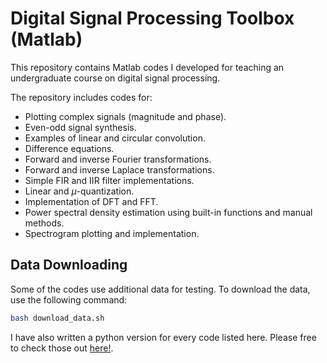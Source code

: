 # Digital Signal Processing Toolbox (Matlab)

This repository contains Matlab codes I developed for teaching an undergraduate course on digital signal processing.

The repository includes codes for:

- Plotting complex signals (magnitude and phase).
- Even-odd signal synthesis.
- Examples of linear and circular convolution.
- Difference equations.
- Forward and inverse Fourier transformations.
- Forward and inverse Laplace transformations.
- Simple FIR and IIR filter implementations.
- Linear and $\mu$-quantization.
- Implementation of DFT and FFT.
- Power spectral density estimation using built-in functions and manual methods.
- Spectrogram plotting and implementation.

## Data Downloading

Some of the codes use additional data for testing. To download the data, use the following command:

```bash
bash download_data.sh
```

I have also written a python version for every code listed here. Please free to check those out [here!](https://github.com/jcastro295/DSP-toolbox-python).